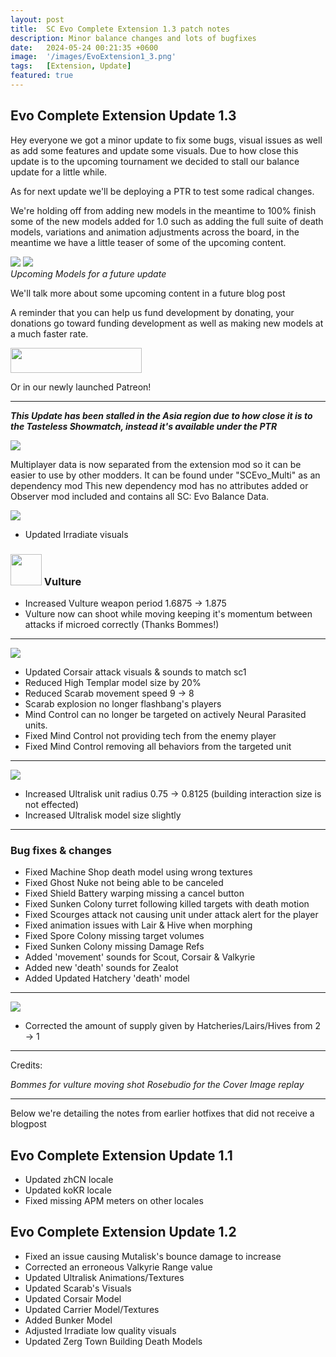 ```yaml
---
layout: post
title:  SC Evo Complete Extension 1.3 patch notes
description: Minor balance changes and lots of bugfixes
date:   2024-05-24 00:21:35 +0600
image:  '/images/EvoExtension1_3.png'
tags:   [Extension, Update]
featured: true
---
```


## Evo Complete Extension Update 1.3

Hey everyone we got a minor update to fix some bugs, visual issues as well as add some features and update some visuals. Due to how close this update is to the upcoming tournament we decided to stall our balance update for a little while.

As for next update we'll be deploying a PTR to test some radical changes.

We're holding off from adding new models in the meantime to 100% finish some of the new models added for 1.0 such as adding the full suite of death models, variations and animation adjustments across the board, in the meantime we have a little teaser of some of the upcoming content.

<div class="gallery-box">
  <div class="gallery">
    <img src="{{site.baseurl}}/images/teaser-queennest.png">
    <img src="{{site.baseurl}}/images/teaser-sciencevessel.png">
  </div>
  <em>Upcoming Models for a future update</em>
</div>

We'll talk more about some upcoming content in a future blog post

A reminder that you can help us fund development by donating, your donations go toward funding development as well as making new models at a much faster rate.

<a href="https://paypal.me/KopruluKat/"><img src="{{site.baseurl}}/images/blue.png" width="210" height="40"></a> 

Or in our newly launched Patreon!

<a href="https://www.patreon.com/TeamKopruluSC2"></a> 

***

***This Update has been stalled in the Asia region due to how close it is to the Tasteless Showmatch, instead it's available under the PTR***

![]({{site.baseurl}}/images/Divider_Extension.png)

Multiplayer data is now separated from the extension mod so it can be easier to use by other modders. It can be found under "SCEvo_Multi" as an dependency mod
This new dependency mod has no attributes added or Observer mod included and contains all SC: Evo Balance Data.

![]({{site.baseurl}}/images/Divider_Terran.png)

- Updated Irradiate visuals

### <img src="{{site.baseurl}}/images/btn-unit-terran-vulture@scbw.png" width="50" height="50"> Vulture

- Increased Vulture weapon period 1.6875 -> 1.875
- Vulture now can shoot while moving keeping it's momentum between attacks if microed correctly (Thanks Bommes!)

***

![]({{site.baseurl}}/images/Divider_Protoss.png)

- Updated Corsair attack visuals & sounds to match sc1
- Reduced High Templar model size by 20%
- Reduced Scarab movement speed 9 -> 8 
- Scarab explosion no longer flashbang's players
- Mind Control can no longer be targeted on actively Neural Parasited units.
- Fixed Mind Control not providing tech from the enemy player
- Fixed Mind Control removing all behaviors from the targeted unit

***

![]({{site.baseurl}}/images/Divider_Zerg.png)

- Increased Ultralisk unit radius 0.75 -> 0.8125 (building interaction size is not effected)
- Increased Ultralisk model size slightly

***

### Bug fixes & changes
- Fixed Machine Shop death model using wrong textures
- Fixed Ghost Nuke not being able to be canceled 
- Fixed Shield Battery warping missing a cancel button
- Fixed Sunken Colony turret following killed targets with death motion
- Fixed Scourges attack not causing unit under attack alert for the player
- Fixed animation issues with Lair & Hive when morphing
- Fixed Spore Colony missing target volumes
- Fixed Sunken Colony missing Damage Refs
- Added 'movement' sounds for Scout, Corsair & Valkyrie
- Added new 'death' sounds for Zealot
- Added Updated Hatchery 'death' model

***

![]({{site.baseurl}}/images/Divider_Legacy.png)

- Corrected the amount of supply given by Hatcheries/Lairs/Hives from 2 -> 1

***

Credits: 

_Bommes for vulture moving shot_
_Rosebudio for the Cover Image replay_

***

Below we're detailing the notes from earlier hotfixes that did not receive a blogpost

## Evo Complete Extension Update 1.1

- Updated zhCN locale
- Updated koKR locale
- Fixed missing APM meters on other locales

## Evo Complete Extension Update 1.2

- Fixed an issue causing Mutalisk's bounce damage to increase
- Corrected an erroneous Valkyrie Range value
- Updated Ultralisk Animations/Textures
- Updated Scarab's Visuals
- Updated Corsair Model
- Updated Carrier Model/Textures
- Added Bunker Model
- Adjusted Irradiate low quality visuals
- Updated Zerg Town Building Death Models